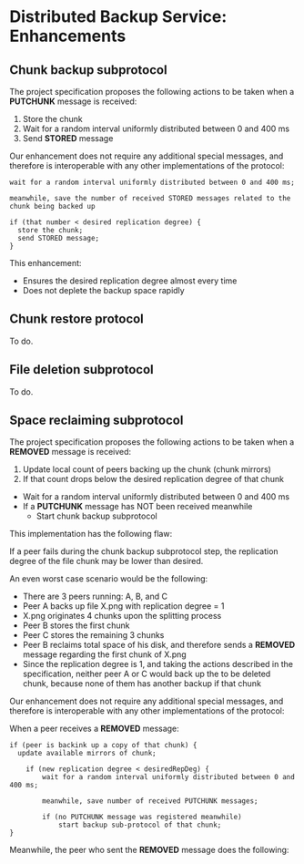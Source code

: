 # Distributed Backup Service: Enhancements

## Chunk backup subprotocol

The project specification proposes the following actions to be taken when a **PUTCHUNK** message is received:

1. Store the chunk
2. Wait for a random interval uniformly distributed between 0 and 400 ms
3. Send **STORED** message


Our enhancement does not require any additional special messages, and therefore is interoperable with any other implementations of the protocol:

```
wait for a random interval uniformly distributed between 0 and 400 ms;

meanwhile, save the number of received STORED messages related to the chunk being backed up

if (that number < desired replication degree) {
  store the chunk;
  send STORED message;
}
```


This enhancement:

- Ensures the desired replication degree almost every time
- Does not deplete the backup space rapidly


## Chunk restore protocol

To do.


## File deletion subprotocol

To do.


## Space reclaiming subprotocol

The project specification proposes the following actions to be taken when a **REMOVED** message is received:

1. Update local count of peers backing up the chunk (chunk mirrors)
2. If that count drops below the desired replication degree of that chunk
  - Wait for a random interval uniformly distributed between 0 and 400 ms
  - If a **PUTCHUNK** message has NOT been received meanwhile
    - Start chunk backup subprotocol


This implementation has the following flaw:

If a peer fails during the chunk backup subprotocol step, the replication degree of the file chunk may be lower than desired.


An even worst case scenario would be the following:  

- There are 3 peers running: A, B, and C
- Peer A backs up file X.png with replication degree = 1
- X.png originates 4 chunks upon the splitting process
- Peer B stores the first chunk
- Peer C stores the remaining 3 chunks
- Peer B reclaims total space of his disk, and therefore sends a **REMOVED** message regarding the first chunk of X.png
- Since the replication degree is 1, and taking the actions described in the specification, neither peer A or C would back up the to be deleted chunk, because none of them has another backup if that chunk


Our enhancement does not require any additional special messages, and therefore is interoperable with any other implementations of the protocol:

When a peer receives a **REMOVED** message:

```
if (peer is backink up a copy of that chunk) {
  update available mirrors of chunk;
	
	if (new replication degree < desiredRepDeg) {
		wait for a random interval uniformly distributed between 0 and 400 ms;
		
		meanwhile, save number of received PUTCHUNK messages;

		if (no PUTCHUNK message was registered meanwhile)
			start backup sub-protocol of that chunk;
}
```

Meanwhile, the peer who sent the **REMOVED** message does the following:
```
```
